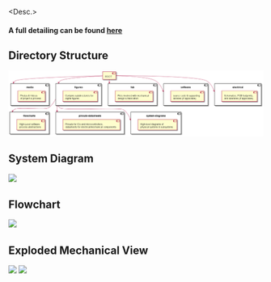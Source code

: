 
<Desc.>

#### A full detailing can be found [here](www.markhofmeister.com/) 

## Directory Structure 

![](figures/hierarchy.png)

## System Diagram

![](figures/system-diagrams/system-diagram-v)

## Flowchart 

![](figures/system-diagrams/flowchart-v) 

## Exploded Mechanical View
	
![](fab/exploded-view-v)
![](fab/exploded-view-animation-v)